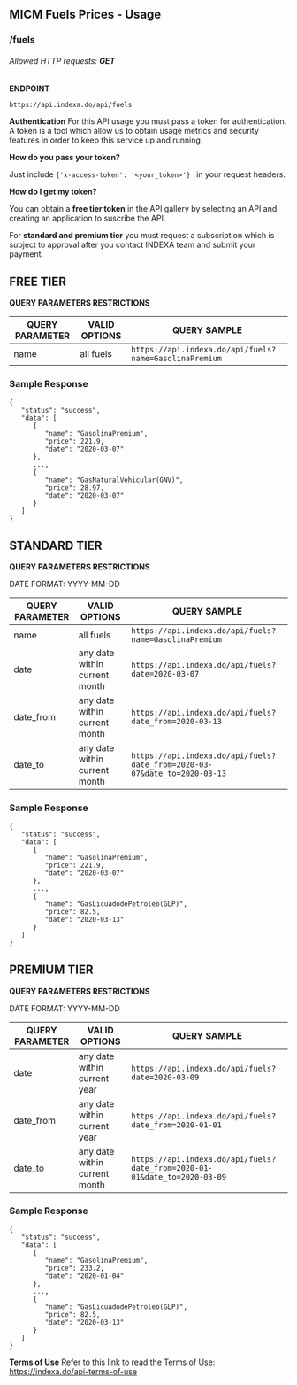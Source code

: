 ## MICM Fuels Prices - Usage
### /fuels
###### Allowed HTTP requests: **GET**

**ENDPOINT**

`https://api.indexa.do/api/fuels`

**Authentication**
For this API usage you must pass a token for authentication. A token is a tool which allow us to obtain usage metrics and security features in order to keep this service up and running.

**How do you pass your token?**

Just include `{'x-access-token': '<your_token>'} ` in your request headers.

**How do I get my token?**

You can obtain a **free tier token** in the API gallery by selecting an API and creating an application to suscribe the API.

For **standard and premium tier** you must request a subscription which is subject to approval after you contact INDEXA team and submit your payment.

## FREE TIER 

**QUERY PARAMETERS RESTRICTIONS**

| QUERY PARAMETER | VALID OPTIONS  | QUERY SAMPLE |
| --- | --- | --- |
| name | all fuels | `https://api.indexa.do/api/fuels?name=GasolinaPremium`|

### **Sample Response**

```
{
   "status": "success",
   "data": [
      {
         "name": "GasolinaPremium",
         "price": 221.9,
         "date": "2020-03-07"
      },
      ...,
      {
         "name": "GasNaturalVehicular(GNV)",
         "price": 28.97,
         "date": "2020-03-07"
      }
   ]
}
```

## STANDARD TIER

**QUERY PARAMETERS RESTRICTIONS**

DATE FORMAT: YYYY-MM-DD

| QUERY PARAMETER | VALID OPTIONS  | QUERY SAMPLE |
| --- | --- | --- |
| name | all fuels | `https://api.indexa.do/api/fuels?name=GasolinaPremium`|
| date | any date within current month | `https://api.indexa.do/api/fuels?date=2020-03-07`|
| date_from | any date within current month | `https://api.indexa.do/api/fuels?date_from=2020-03-13`|
| date_to | any date within current month | `https://api.indexa.do/api/fuels?date_from=2020-03-07&date_to=2020-03-13`|

### **Sample Response**

```
{
   "status": "success",
   "data": [
      {
         "name": "GasolinaPremium",
         "price": 221.9,
         "date": "2020-03-07"
      },
      ...,
      {
         "name": "GasLicuadodePetroleo(GLP)",
         "price": 82.5,
         "date": "2020-03-13"
      }
   ]
}
```

## PREMIUM TIER

**QUERY PARAMETERS RESTRICTIONS**

DATE FORMAT: YYYY-MM-DD

| QUERY PARAMETER | VALID OPTIONS  | QUERY SAMPLE |
| --- | --- | --- |
| date | any date within current year | `https://api.indexa.do/api/fuels?date=2020-03-09`|
| date_from | any date within current year | `https://api.indexa.do/api/fuels?date_from=2020-01-01`|
| date_to | any date within current month | `https://api.indexa.do/api/fuels?date_from=2020-01-01&date_to=2020-03-09`|

### **Sample Response**

```
{
   "status": "success",
   "data": [
      {
         "name": "GasolinaPremium",
         "price": 233.2,
         "date": "2020-01-04"
      },
      ...,
      {
         "name": "GasLicuadodePetroleo(GLP)",
         "price": 82.5,
         "date": "2020-03-13"
      }
   ]
}
```

**Terms of Use**
Refer to this link to read the Terms of Use: 
https://indexa.do/api-terms-of-use